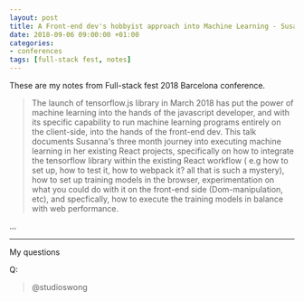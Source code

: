 ```yaml
---
layout: post
title: A Front-end dev's hobbyist approach into Machine Learning - Susanna Wong - Full-stack Fest 2018
date: 2018-09-06 09:00:00 +01:00
categories:
- conferences
tags: [full-stack fest, notes]
---
```


These are my notes from Full-stack fest 2018 Barcelona conference.

> The launch of tensorflow.js library in March 2018 has put the power of machine learning into the hands of the javascript developer, and with its specific capability to run machine learning programs entirely on the client-side, into the hands of the front-end dev.
> This talk documents Susanna's three month journey into executing machine learning in her existing React projects, specifically on how to integrate the tensorflow library within the existing React workflow ( e.g how to set up, how to test it, how to webpack it? all that is such a mystery), how to set up training models in the browser, experimentation on what you could do with it on the front-end side (Dom-manipulation, etc), and specfically, how to execute the training models in balance with web performance.

...


---

My questions

Q: 

> @studioswong